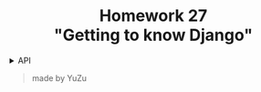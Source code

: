 <h1 align="center">Homework 27<br>"Getting to know Django"</h1>



<details><summary>API</summary>

| url         | methods | description        |
|-------------|---------|--------------------|
| `ad/`       | `GET`   | get all ads        |
| `ad/`       | `POST`  | add new ad         |
| `cat/`      | `GET`   | get all categories |
| `cat/`      | `POST`  | add new category   |
| `ad/<id>/`  | `GET`   | get ad by id       |
| `cat/<id>/` | `GET`   | get category by id |
</details>

> made by YuZu